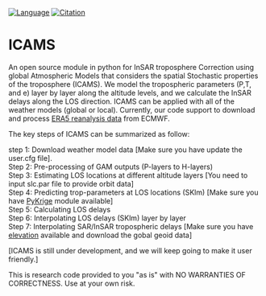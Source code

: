 [![Language](https://img.shields.io/badge/python-3.5%2B-blue.svg)](https://www.python.org/)
[![Citation](https://img.shields.io/badge/doi-10.1016%2Fj.cageo.2020JB020952-blue)](https://doi.org/10.1029/2020JB020952)


# ICAMS

An open source module in python for InSAR troposphere Correction using global Atmospheric Models that considers the spatial Stochastic properties of the troposphere (ICAMS). We model the tropospheric parameters (P,T, and e) layer by layer along the altitude levels, and we calculate the InSAR delays along the LOS direction. ICAMS can be applied with all of the weather models (global or local). Currently, our code support to download and process [ERA5 reanalysis data](https://retostauffer.org/code/Download-ERA5/) from ECMWF. 

The key steps of ICAMS can be summarized as follow: <br> 

step 1: Download weather model data [Make sure you have update the user.cfg file].\
Step 2: Pre-processing of GAM outputs (P-layers to H-layers)\
Step 3: Estimating LOS locations at different altitude layers [You need to input slc.par file to provide orbit data] \
Step 4: Predicting trop-parameters at LOS locations (SKlm) [Make sure you have [PyKrige](https://pypi.org/project/PyKrige/) module available] \
Step 5: Calculating LOS delays \
Step 6: Interpolating LOS delays (SKlm) layer by layer \
Step 7: Interpolating SAR/InSAR tropospheric delays [Make sure you have [elevation](https://pypi.org/project/elevation/) available and download the gobal geoid data] 


[ICAMS is still under development, and we will keep going to make it user friendly.]

This is research code provided to you "as is" with NO WARRANTIES OF CORRECTNESS. Use at your own risk.

